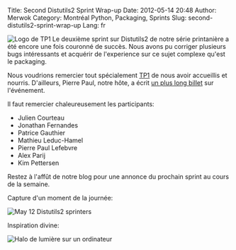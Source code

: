 Title: Second Distutils2 Sprint Wrap-up
Date: 2012-05-14 20:48
Author: Merwok
Category: Montréal Python, Packaging, Sprints
Slug: second-distutils2-sprint-wrap-up
Lang: fr

![Logo de TP1][] Le deuxième sprint sur Distutils2 de notre série
printanière a été encore une fois couronné de succès. Nous avons pu
corriger plusieurs bugs intéressants et acquérir de l'experience sur ce
sujet complexe qu'est le packaging.

Nous voudrions remercier tout spécialement [TP1][] de nous avoir
accueillis et nourris. D'ailleurs, Pierre Paul, notre hôte, a écrit [un
plus long billet][] sur l'événement.

Il faut remercier chaleureusement les participants:

-   Julien Courteau
-   Jonathan Fernandes
-   Patrice Gauthier
-   Mathieu Leduc-Hamel
-   Pierre Paul Lefebvre
-   Alex Parij
-   Kim Pettersen

Restez à l'affût de notre blog pour une annonce du prochain sprint au
cours de la semaine.

Capture d'un moment de la journée:

![May 12 Distutils2 sprinters][]

Inspiration divine:

![Halo de lumière sur un ordinateur][]

  [Logo de TP1]: http://www.tp1.ca/sites/all/themes/tp1/images/logo.png
  [TP1]: http://www.tp1.ca/
  [un plus long billet]: http://www.tp1.ca/blogue/python-code-sprint-2012
    "Distutils2 coding sprint wrap-up"
  [May 12 Distutils2 sprinters]: https://s3.amazonaws.com/distilleryimage7/d1a11f029c6e11e1a8761231381b4856_7.jpg
  [Halo de lumière sur un ordinateur]: https://s3.amazonaws.com/distilleryimage1/20022dc29c7311e180c9123138016265_7.jpg
